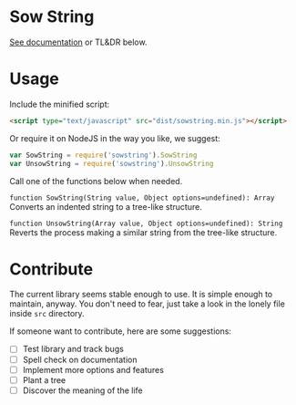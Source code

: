 # Sow String

[See documentation](https://ezaca.github.io/sowstring/docs/) or TL&DR below.

# Usage

Include the minified script:

```html
<script type="text/javascript" src="dist/sowstring.min.js"></script>
```

Or require it on NodeJS in the way you like, we suggest:

```js
var SowString = require('sowstring').SowString
var UnsowString = require('sowstring').UnsowString
```

Call one of the functions below when needed.

`function SowString(String value, Object options=undefined): Array`
Converts an indented string to a tree-like structure.

`function UnsowString(Array value, Object options=undefined): String`
Reverts the process making a similar string from the tree-like structure.

# Contribute

The current library seems stable enough to use. It is simple enough to maintain, anyway. You don't need to fear, just take a look in the lonely file inside `src` directory.

If someone want to contribute, here are some suggestions:

- [ ] Test library and track bugs
- [ ] Spell check on documentation
- [ ] Implement more options and features
- [ ] Plant a tree
- [ ] Discover the meaning of the life
